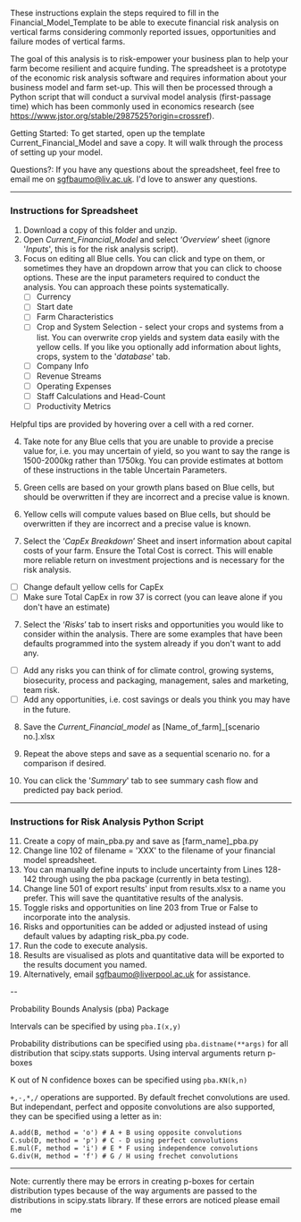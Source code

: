 These instructions explain the steps required to fill in the Financial_Model_Template to be able to execute financial risk analysis on vertical farms considering commonly reported issues, opportunities and failure modes of vertical farms.

The goal of this analysis is to risk-empower your business plan to help your farm become resilient and acquire funding. The spreadsheet is a prototype of the economic risk analysis software and requires information about your business model and farm set-up. This will then be processed through a Python script that will conduct a survival model analysis (first-passage time) which has been commonly used in economics research (see https://www.jstor.org/stable/2987525?origin=crossref).

Getting Started: To get started, open up the template Current_Financial_Model and save a copy. It will walk through the process of setting up your model.

Questions?: If you have any questions about the spreadsheet, feel free to email me on sgfbaumo@liv.ac.uk. I'd love to answer any questions.  

---

### Instructions for Spreadsheet

1. Download a copy of this folder and unzip.
2. Open *Current_Financial_Model* and select ‘*Overview*’ sheet (ignore '*Inputs*', this is for the risk analysis script).
3. Focus on editing all Blue cells. You can click and type on them, or sometimes they have an dropdown arrow that you can click to choose options. These are the input parameters required to conduct the analysis. You can approach these points systematically. 
    - [ ]  Currency
    - [ ]  Start date
    - [ ]  Farm Characteristics
    - [ ]  Crop and System Selection - select your crops and systems from a list.
    You can overwrite crop yields and system data easily with the yellow cells. 
    If you like you optionally add information about lights, crops, system to the '*database*' tab.
    - [ ]  Company Info
    - [ ]  Revenue Streams
    - [ ]  Operating Expenses
    - [ ]  Staff Calculations and Head-Count
    - [ ]  Productivity Metrics

Helpful tips are provided by hovering over a cell with a red corner.

4. Take note for any Blue cells that you are unable to provide a precise value for, i.e. you may uncertain of yield, so you want to say the range is 1500-2000kg rather than 1750kg. You can provide estimates at bottom of these instructions in the table Uncertain Parameters.
5. Green cells are based on your growth plans based on Blue cells, but should be overwritten if they are incorrect and a precise value is known.

5. Yellow cells will compute values based on Blue cells, but should be overwritten if they are incorrect and a precise value is known.

6. Select the ‘*CapEx Breakdown*’ Sheet and insert information about capital costs of your farm. Ensure the Total Cost is correct. This will enable more reliable return on investment projections and is necessary for the risk analysis.

- [ ]  Change default yellow cells for CapEx
- [ ]  Make sure Total CapEx in row 37 is correct (you can leave alone if you don't have an estimate)

7. Select the ‘*Risks*’ tab to insert risks and opportunities you would like to consider within the analysis. There are some examples that have been defaults programmed into the system already if you don't want to add any. 

- [ ]  Add any risks you can think of for climate control, growing systems, biosecurity, process and packaging, management, sales and marketing, team risk.
- [ ]  Add any opportunities, i.e. cost savings or deals you think you may have in the future.

8. Save the *Current_Financial_model* as [Name_of_farm]_[scenario no.].xlsx

9. Repeat the above steps and save as a sequential scenario no. for a comparison if desired.

10. You can click the '*Summary*' tab to see summary cash flow and predicted pay back period.

----

### Instructions for Risk Analysis Python Script


11. Create a copy of main_pba.py and save as [farm_name]_pba.py
12. Change line 102 of filename = 'XXX' to the filename of your financial model spreadsheet.
13. You can manually define inputs to include uncertainty from Lines 128-142 through using the pba package (currently in beta testing).
14. Change line 501 of export results' input from results.xlsx to a name you prefer. This will save the quantitative results of the analysis.
15. Toggle risks and opportunities on line 203 from True or False to incorporate into the analysis.
16. Risks and opportunities can be added or adjusted instead of using default values by adapting risk_pba.py code.
17. Run the code to execute analysis.
18. Results are visualised as plots and quantitative data will be exported to the results document you named.
19. Alternatively, email sgfbaumo@liverpool.ac.uk for assistance.

--



Probability Bounds Analysis (pba) Package

Intervals can be specified by using `pba.I(x,y)`

Probability distributions can be specified using `pba.distname(**args)` for all distribution that scipy.stats supports. Using interval arguments return p-boxes

K out of N confidence boxes can be specified using `pba.KN(k,n)`

`+,-,*,/` operations are supported. By default frechet convolutions are used. But independant, perfect and opposite convolutions are also supported, they can be specified using a letter as in:

    A.add(B, method = 'o') # A + B using opposite convolutions
    C.sub(D, method = 'p') # C - D using perfect convolutions
    E.mul(F, method = 'i') # E * F using independence convolutions
    G.div(H, method = 'f') # G / H using frechet convolutions

***
Note:
currently there may be errors in creating p-boxes for certain distribution types because of the way arguments are passed to the distributions in scipy.stats library. If these errors are noticed please email me 
